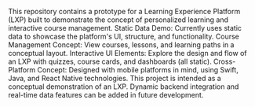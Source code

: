 This repository contains a prototype for a Learning Experience Platform (LXP) built to demonstrate the concept of personalized learning and interactive course management.
Static Data Demo: Currently uses static data to showcase the platform's UI, structure, and functionality.
Course Management Concept: View courses, lessons, and learning paths in a conceptual layout.
Interactive UI Elements: Explore the design and flow of an LXP with quizzes, course cards, and dashboards (all static).
Cross-Platform Concept: Designed with mobile platforms in mind, using Swift, Java, and React Native technologies.
This project is intended as a conceptual demonstration of an LXP. Dynamic backend integration and real-time data features can be added in future development.
